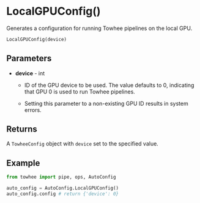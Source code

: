 # LocalGPUConfig()

Generates a configuration for running Towhee pipelines on the local GPU.

```Python
LocalGPUConfig(device)
```

## Parameters

- **device** - int
  -  ID of the GPU device to be used. The value defaults to 0, indicating that GPU 0 is used to run Towhee pipelines. 

  -  Setting this parameter to a non-existing GPU ID results in system errors. 

## Returns

A `TowheeConfig` object with `device` set to the specified value.

## Example

```Python
from towhee import pipe, ops, AutoConfig

auto_config = AutoConfig.LocalGPUConfig()
auto_config.config # return {'device': 0}
```